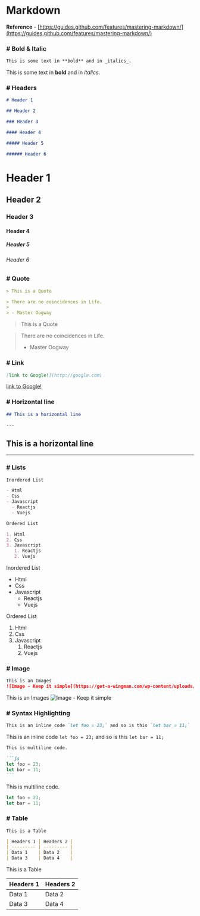 # Markdown

**Reference** - [https://guides.github.com/features/mastering-markdown/](https://guides.github.com/features/mastering-markdown/)

### # Bold & Italic

```md
This is some text in **bold** and in _italics_.
```

This is some text in **bold** and in _italics_.

### # Headers

```md
# Header 1

## Header 2

### Header 3

#### Header 4

##### Header 5

###### Header 6
```

# Header 1

## Header 2

### Header 3

#### Header 4

##### Header 5

###### Header 6

### # Quote

```md
> This is a Quote

> There are no coincidences in Life.
>
> - Master Oogway
```

> This is a Quote

> There are no coincidences in Life.
>
> - Master Oogway

### # Link

```md
[link to Google!](http://google.com)
```

[link to Google!](http://google.com)

### # Horizontal line

```md
## This is a horizontal line

---
```

## This is a horizontal line

---

### # Lists

```md
Inordered List

- Html
- Css
- Javascript
  - Reactjs
  - Vuejs

Ordered List

1. Html
2. Css
3. Javascript
   1. Reactjs
   2. Vuejs
```

Inordered List

- Html
- Css
- Javascript
  - Reactjs
  - Vuejs

Ordered List

1. Html
2. Css
3. Javascript
   1. Reactjs
   2. Vuejs

### # Image

```md
This is an Images
![Image - Keep it simple](https://get-a-wingman.com/wp-content/uploads/2015/10/keep-it-simple1.jpg)
```

This is an Images
![Image - Keep it simple](https://get-a-wingman.com/wp-content/uploads/2015/10/keep-it-simple1.jpg)

### # Syntax Highlighting

```md
This is an inline code `let foo = 23;` and so is this `let bar = 11;`
```

This is an inline code `let foo = 23;` and so is this `let bar = 11;`

````md
This is multiline code.

```js
let foo = 23;
let bar = 11;
```
````

This is multiline code.

```js
let foo = 23;
let bar = 11;
```

### # Table

```md
This is a Table

| Headers 1 | Headers 2 |
| --------- | --------- |
| Data 1    | Data 2    |
| Data 3    | Data 4    |
```

This is a Table

| Headers 1 | Headers 2 |
| --------- | --------- |
| Data 1    | Data 2    |
| Data 3    | Data 4    |
